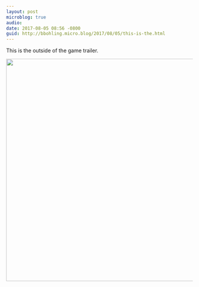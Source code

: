 ```yaml
---
layout: post
microblog: true
audio: 
date: 2017-08-05 08:56 -0800
guid: http://bbohling.micro.blog/2017/08/05/this-is-the.html
---
```

This is the outside of the game trailer.

<img src="http://bbohling.micro.blog/uploads/2017/2af1090470.jpg" width="600" height="600" style="height: auto" />
